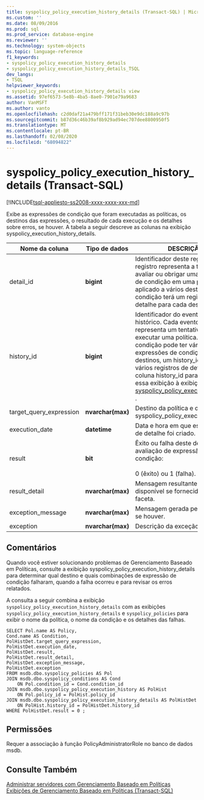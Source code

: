 ```yaml
---
title: syspolicy_policy_execution_history_details (Transact-SQL) | Microsoft Docs
ms.custom: ''
ms.date: 08/09/2016
ms.prod: sql
ms.prod_service: database-engine
ms.reviewer: ''
ms.technology: system-objects
ms.topic: language-reference
f1_keywords:
- syspolicy_policy_execution_history_details
- syspolicy_policy_execution_history_details_TSQL
dev_langs:
- TSQL
helpviewer_keywords:
- syspolicy_policy_execution_history_details view
ms.assetid: 97ef6573-5e8b-4ba5-8ae0-7901e79a9683
author: VanMSFT
ms.author: vanto
ms.openlocfilehash: c2d0daf21a479bff171f31beb30e9dc188a9c97b
ms.sourcegitcommit: b87d36c46b39af8b929ad94ec707dee8800950f5
ms.translationtype: MT
ms.contentlocale: pt-BR
ms.lasthandoff: 02/08/2020
ms.locfileid: "68094822"
---
```

# <a name="syspolicy_policy_execution_history_details-transact-sql"></a>syspolicy_policy_execution_history_details (Transact-SQL)
[!INCLUDE[tsql-appliesto-ss2008-xxxx-xxxx-xxx-md](../../includes/tsql-appliesto-ss2008-xxxx-xxxx-xxx-md.md)]

  Exibe as expressões de condição que foram executadas as políticas, os destinos das expressões, o resultado de cada execução e os detalhes sobre erros, se houver. A tabela a seguir descreve as colunas na exibição  syspolicy_execution_history_details.  
  
  
|Nome da coluna|Tipo de dados|DESCRIÇÃO|  
|-----------------|---------------|-----------------|  
|detail_id|**bigint**|Identificador deste registro. Cada registro representa a tentativa para avaliar ou obrigar uma expressão de condição em uma política. Se aplicado a vários destinos, cada condição terá um registro de detalhe para cada destino.|  
|history_id|**bigint**|Identificador do evento de histórico. Cada evento de histórico representa um tentativa para executar uma política. Como uma condição pode ter várias expressões de condição e vários destinos, um history_id pode criar vários registros de detalhe. Use a coluna history_id para adicionar essa exibição à exibição de [syspolicy_policy_execution_history](../../relational-databases/system-catalog-views/syspolicy-policy-execution-history-transact-sql.md) .|  
|target_query_expression|**nvarchar(max)**|Destino da política e da exibição syspolicy_policy_execution_history.|  
|execution_date|**datetime**|Data e hora em que este registro de detalhe foi criado.|  
|result|**bit**|Êxito ou falha deste destino e a avaliação de expressão de condição:<br /><br /> 0 (êxito) ou 1 (falha).|  
|result_detail|**nvarchar(max)**|Mensagem resultante. Só disponível se fornecido pela faceta.|  
|exception_message|**nvarchar(max)**|Mensagem gerada pela exceção, se houver.|  
|exception|**nvarchar(max)**|Descrição da exceção, se houver.|  
  
## <a name="remarks"></a>Comentários  
 Quando você estiver solucionando problemas de Gerenciamento Baseado em Políticas, consulte a exibição syspolicy_policy_execution_history_details para determinar qual destino e quais combinações de expressão de condição falharam, quando a falha ocorreu e para revisar os erros relatados.  
  
 A consulta a seguir combina a exibição `syspolicy_policy_execution_history_details` com as exibições `syspolicy_policy_execution_history_details` e `syspolicy_policies` para exibir o nome da política, o nome da condição e os detalhes das falhas.  
  
```  
SELECT Pol.name AS Policy,   
Cond.name AS Condition,   
PolHistDet.target_query_expression,   
PolHistDet.execution_date,   
PolHistDet.result,   
PolHistDet.result_detail,   
PolHistDet.exception_message,   
PolHistDet.exception   
FROM msdb.dbo.syspolicy_policies AS Pol  
JOIN msdb.dbo.syspolicy_conditions AS Cond  
    ON Pol.condition_id = Cond.condition_id  
JOIN msdb.dbo.syspolicy_policy_execution_history AS PolHist  
    ON Pol.policy_id = PolHist.policy_id  
JOIN msdb.dbo.syspolicy_policy_execution_history_details AS PolHistDet  
    ON PolHist.history_id = PolHistDet.history_id  
WHERE PolHistDet.result = 0 ;  
```  
  
## <a name="permissions"></a>Permissões  
 Requer a associação à função PolicyAdministratorRole no banco de dados msdb.  
  
## <a name="see-also"></a>Consulte Também  
 [Administrar servidores com Gerenciamento Baseado em Políticas](../../relational-databases/policy-based-management/administer-servers-by-using-policy-based-management.md)   
 [Exibições de Gerenciamento Baseado em Políticas &#40;Transact-SQL&#41;](../../relational-databases/system-catalog-views/policy-based-management-views-transact-sql.md)  
  
  
